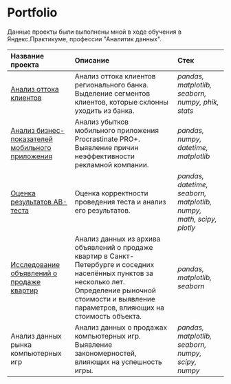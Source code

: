# Portfolio

Данные проекты были выполнены мной в ходе обучения в Яндекс.Практикуме, профессии "Аналитик данных".

| Название проекта      | Описание                               | Стек                        |
| :-------------------- | :------------------------------------- |:----------------------------|
| [Анализ оттока клиентов](https://github.com/chulok-91/My_portfolio/tree/main/churn_clients_banks)| Анализ оттока клиентов регионального банка. Выделение сегментов клиентов, которые склонны уходить из банка.| *pandas, matplotlib, seaborn, numpy, phik, stats* | 
| [Анализ бизнес-показателей мобильного приложения](https://github.com/chulok-91/My_portfolio/tree/main/research_losses_mobile_app)| Анализ убытков мобильного приложения Procrastinate PRО+. Выявление причин неэффективности рекламной компании. | *pandas, numpy, datetime, matplotlib* |
| [Оценка результатов АВ-теста](https://github.com/chulok-91/My_portfolio/tree/main/AB-test) | Оценка корректности проведения теста и анализ его результатов. | *pandas, datetime, seaborn, matplotlib, numpy, math, scipy, plotly* |
| [Исследование объявлений о продаже квартир](https://github.com/chulok-91/Portfolio/tree/main/real_estate) | Анализ данных из архива объявлений о продаже квартир в Санкт-Петербурге и соседних населённых пунктов за несколько лет. Определение рыночной стоимости и выявление параметров, влияющих на стоимость объекта. | *pandas, matplotlib, seaborn* |
| Анализ данных рынка компьютерных игр | Анализ данных о продажах компьютерных игр. Выявление закономерностей, влияющих на успешность игры. | *pandas, matplotlib, seaborn, numpy, scipy, numpy* |

